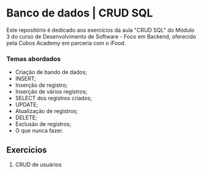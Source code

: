 # Banco de dados | CRUD SQL

Este repositório é dedicado aos exercícios da aula "CRUD SQL" do Módulo 3 do curso de Desenvolvimento de Software - Foco em Backend, oferecido pela Cubos Academy em parceria com o iFood.

### Temas abordados

- Criação de bando de dados;
- INSERT;
- Inserção de registro;
- Inserção de vários registros;
- SELECT dos registros criados;
- UPDATE;
- Atualização de registros;
- DELETE;
- Exclusão de registros;
- O que nunca fazer. 

## Exercícios

1. CRUD de usuários